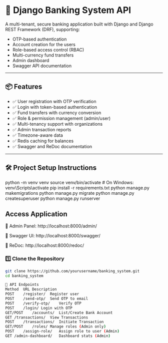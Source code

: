 # 🏦 Django Banking System API

A multi-tenant, secure banking application built with Django and Django REST Framework (DRF), supporting:
- OTP-based authentication
- Account creation for the users
- Role-based access control (RBAC)
- Multi-currency fund transfers
- Admin dashboard
- Swagger API documentation

---

## 📦 Features

- ✅ User registration with OTP verification
- ✅ Login with token-based authentication
- ✅ Fund transfers with currency conversion
- ✅ Role & permission management (admin/user)
- ✅ Multi-tenancy support with organizations
- ✅ Admin transaction reports
- ✅ Timezone-aware data
- ✅ Redis caching for balances
- ✅ Swagger and ReDoc documentation

---

## 🛠️ Project Setup Instructions

python -m venv venv
source venv/bin/activate        # On Windows: venv\Scripts\activate
pip install -r requirements.txt
python manage.py makemigrations
python manage.py migrate
python manage.py createsuperuser
python manage.py runserver

## Access Application
🔐 Admin Panel: http://localhost:8000/admin/

📘 Swagger UI: http://localhost:8000/swagger/

📘 ReDoc: http://localhost:8000/redoc/

### 1️⃣ Clone the Repository

```bash
git clone https://github.com/yourusername/banking_system.git
cd banking_system

📘 API Endpoints
Method	URL	Description
POST	/register/	Register user
POST	/send-otp/	Send OTP to email
POST	/verify-otp/	Verify OTP
POST	/login/	Login with OTP
GET/POST	/accounts/	List/Create Bank Account
GET	/transactions/	View Transactions
POST	/transactions/	Initiate Transaction
GET/POST	/roles/	Manage roles (Admin only)
POST	/assign-role/	Assign role to user (Admin)
GET	/admin-dashboard/	Dashboard stats (Admin)